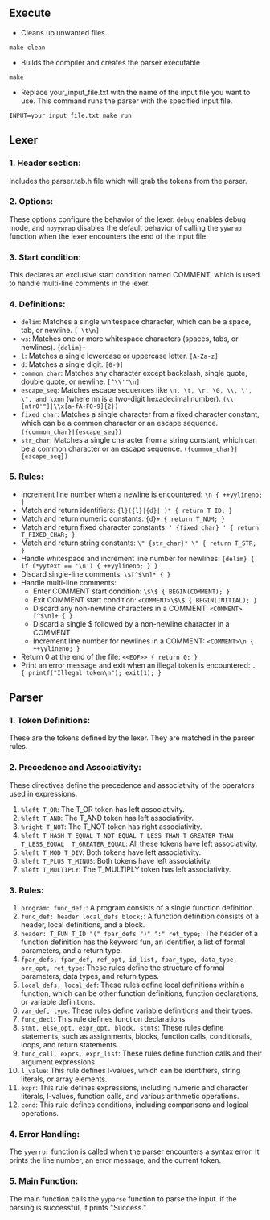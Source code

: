 ## Execute
* Cleans up unwanted files.
```
make clean
```
* Builds the compiler and creates the parser executable
``` 
make 
```
* Replace your_input_file.txt with the name of the input file you want to use. This command runs the parser with the specified input file.
```
INPUT=your_input_file.txt make run
```
## Lexer

### 1. Header section:
Includes the parser.tab.h file which will grab the tokens from the parser.
### 2. Options:
These options configure the behavior of the lexer. ``debug`` enables debug mode, and ``noyywrap`` disables the default behavior of calling the ``yywrap`` function when the lexer encounters the end of the input file.
### 3. Start condition:
This declares an exclusive start condition named COMMENT, which is used to handle multi-line comments in the lexer.
### 4. Definitions:
* ``delim``: Matches a single whitespace character, which can be a space, tab, or newline. `[ \t\n]`
* ``ws``: Matches one or more whitespace characters (spaces, tabs, or newlines). `{delim}+`
* ``l``: Matches a single lowercase or uppercase letter. `[A-Za-z]`
* ``d``: Matches a single digit. `[0-9]`
* ``common_char``: Matches any character except backslash, single quote, double quote, or newline. `[^\\'"\n]`
* ``escape_seq``: Matches escape sequences like `\n, \t, \r, \0, \\, \', \", and \xnn` (where nn is a two-digit hexadecimal number). `(\\[ntr0'"]|\\x[a-fA-F0-9]{2})`
* ``fixed_char``: Matches a single character from a fixed character constant, which can be a common character or an escape sequence. `({common_char}|{escape_seq})`
* ``str_char``: Matches a single character from a string constant, which can be a common character or an escape sequence. `({common_char}|{escape_seq})`

### 5. Rules:
* Increment line number when a newline is encountered: `\n { ++yylineno; }`
* Match and return identifiers: `{l}({l}|{d}|_)* { return T_ID; }`
* Match and return numeric constants: `{d}+ { return T_NUM; }`
* Match and return fixed character constants: `' {fixed_char} ' { return T_FIXED_CHAR; }`
* Match and return string constants: `\" {str_char}* \" { return T_STR; }`
* Handle whitespace and increment line number for newlines: `{delim} { if (*yytext == '\n') { ++yylineno; } }`
* Discard single-line comments: `\$[^$\n]* { }`
* Handle multi-line comments:
    * Enter COMMENT start condition: `\$\$ { BEGIN(COMMENT); }`
    * Exit COMMENT start condition: `<COMMENT>\$\$ { BEGIN(INITIAL); }`
    * Discard any non-newline characters in a COMMENT: `<COMMENT>[^$\n]+ { }`
    * Discard a single $ followed by a non-newline character in a COMMENT
    * Increment line number for newlines in a COMMENT: `<COMMENT>\n { ++yylineno; }`
* Return 0 at the end of the file: `<<EOF>> { return 0; }`
* Print an error message and exit when an illegal token is encountered: `. { printf("Illegal token\n"); exit(1); }`
## Parser
### 1. Token Definitions:

These are the tokens defined by the lexer. They are matched in the parser rules.

### 2. Precedence and Associativity:

These directives define the precedence and associativity of the operators used in expressions.

1. `%left T_OR`: The T_OR token has left associativity.
2. `%left T_AND`: The T_AND token has left associativity.
3. `%right T_NOT`: The T_NOT token has right associativity.
4. `%left T_HASH T_EQUAL T_NOT_EQUAL T_LESS_THAN T_GREATER_THAN T_LESS_EQUAL 
T_GREATER_EQUAL`: All these tokens have left associativity.
5. `%left T_MOD T_DIV`: Both tokens have left associativity.
6. `%left T_PLUS T_MINUS`: Both tokens have left associativity.
7. `%left T_MULTIPLY`: The T_MULTIPLY token has left associativity.

### 3. Rules:

1. `program: func_def;`: A program consists of a single function definition.
2. `func_def: header local_defs block;`: A function definition consists of a header, local definitions, and a block.
3. `header: T_FUN T_ID "(" fpar_defs ")" ":" ret_type;`: The header of a function definition has the keyword fun, an identifier, a list of formal parameters, and a return type.
4. `fpar_defs, fpar_def, ref_opt, id_list, fpar_type, data_type, arr_opt, ret_type`: These rules define the structure of formal parameters, data types, and return types.
5. `local_defs, local_def`: These rules define local definitions within a function, which can be other function definitions, function declarations, or variable definitions.
6. `var_def, type`: These rules define variable definitions and their types.
7. `func_decl`: This rule defines function declarations.
8. `stmt, else_opt, expr_opt, block, stmts`: These rules define statements, such as assignments, blocks, function calls, conditionals, loops, and return statements.
9. `func_call, exprs, expr_list`: These rules define function calls and their argument expressions.
10. `l_value`: This rule defines l-values, which can be identifiers, string literals, or array elements.
11. `expr`: This rule defines expressions, including numeric and character literals, l-values, function calls, and various arithmetic operations.
12. `cond`: This rule defines conditions, including comparisons and logical operations.

### 4. Error Handling:

The `yyerror` function is called when the parser encounters a syntax error. It prints the line number, an error message, and the current token.

### 5. Main Function:

The main function calls the `yyparse` function to parse the input. If the parsing is successful, it prints "Success."
